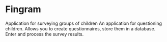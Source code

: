 # Fingram
Application for surveying groups of children
An application for questioning children. Allows you to create questionnaires, store them in a database. Enter and process the survey results.
